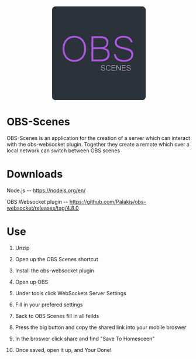 
<p align="center">
  <img src="https://github.com/owen109/obs-scenes/blob/main/OBSScenes.png" />
</p>

# OBS-Scenes
OBS-Scenes is an application for the creation of a server which can interact with the obs-websocket plugin.
Together they create a remote which over a local network can switch between OBS scenes

# Downloads
Node.js -- https://nodejs.org/en/

OBS Websocket plugin -- https://github.com/Palakis/obs-websocket/releases/tag/4.8.0

# Use
1. Unzip

2. Open up the OBS Scenes shortcut

3. Install the obs-websocket plugin

4. Open up OBS

5. Under tools click WebSockets Server Settings

6. Fill in your prefered settings

7. Back to OBS Scenes fill in all feilds

8. Press the big button and copy the shared link into your mobile broswer

9. In the broswer click share and find "Save To Homesceen"

10. Once saved, open it up, and Your Done!



